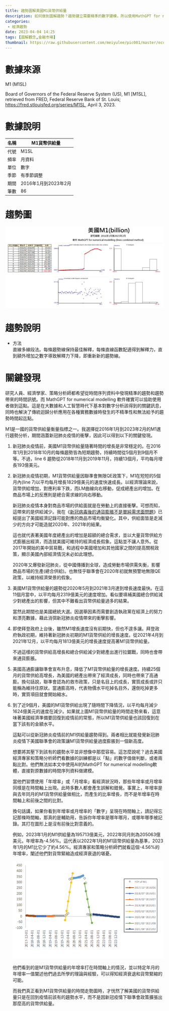 ```yaml
---
title: 趨勢圖解美國M1貨幣供給量
description: 如何做到圖解趨勢？趨勢建立需要精準的數字建模，所以使用MathGPT for numerical modelling (lines combined method)軟體幫助使用者的數字能夠建立精準的數學模式。方法優勢來自多線段法的使用。多線段法源於傳統迴歸分析，但不同之處在於多線段法將迴歸線的樣本數內化決定，自然能為數字配適出最優解。圖解趨勢美國M1貨幣供給量有何意義呢？M1是最變現最快的貨幣供給。而在經濟學原理中，貨幣供給的增減會對利率和商品市場的需求面產生影響。過多的貨幣供給量更有可能造成經濟膨脹，造成泡沫。
categories:
 - 經濟趨勢
date: 2023-04-04 14:25
tags: [圖解觀念,金融市場]
thumbnail: https://raw.githubusercontent.com/meiyulee/pic001/master/econ/usm1_202302.png
---
```


# 數據來源

M1 (M1SL)

Board of Governors of the Federal Reserve System (US), M1 [M1SL], retrieved from FRED, Federal Reserve Bank of St. Louis; https://fred.stlouisfed.org/series/M1SL, April 3, 2023.

# 數據說明

|名稱 | M1貨幣供給量 |
| ---- | ---- | 
| 代號 | M1SL | 
| 頻率 | 月資料 | 
| 單位 | 數字 | 
| 季節 | 有季節調整 | 
| 期間 | 2016年1月到2023年2月 | 
| 筆數 | 86 | 

# 趨勢圖

![](https://raw.githubusercontent.com/meiyulee/pic001/master/econ/usm1_202302.png)

# 趨勢說明

- 方法  
  直線多線段法。每條趨勢線保持最佳解釋，每條直線函數配適得到解釋力，直到額外增加之數字導致解釋力下降，即重新新的趨勢線。

# 關鍵發現

研究人員、經濟學家、策略分析師都希望從時間序列資料中發現精準的趨勢和趨勢帶來的時間訊號。而 MathGPT for numerical modelling 軟件確實可以協助使用者做到這點。這是在大數據和人工智慧時代下基本對數字分析該得到的關鍵訊息，同時也解決了傳統迴歸分析應用在各種實務數據時發生的不精準性和無法給予的趨勢時間起迄點。

M1是一國的貨幣供給量衡量指標之一。我選擇從2016年1月到2023年2月的M1進行趨勢分析，期間涵蓋新冠肺炎疫情的衝擊，因此可以得到以下的關鍵發現。

1. 新冠肺炎疫情前，美國M1貨幣供給量隨著時間的增長是非常穩定的。在2016年1月到2018年10月的每條趨勢皆為短期趨勢，持續時間從5個月到9個月不等。不過，line 6 趨勢從2018年11月到2019年11月，持續13個月，平均每月增長193億美元。

2. 新冠肺炎疫情初期，M1貨幣供給量因聯準會無限QE政策下，M1在短短的5個月內(line 7)以平均每月增長1829億美元的速度快速成長。以經濟理論來說，貨幣供給增加，對應利率下跌，而LM曲線向右移動，促成總產出的增加。在商品市場上的反應則是總合需求線的向右移動。

    新冠肺炎疫情本身對商品市場的供給面就是在勞動上的直接衝擊。可想而知，這帶來的是供給減少。我在《[新冠病毒後的通貨膨脹不是單純需求面問題](https://meiyulee.github.io/leetalk/2022/03/21/inflation)》已經提出了美國經濟記錄可能對應的商品市場均衡變化。其中，供給面皆是走減少的方向才可能造就2020年、2021年的結果。

    這也就代表著美國年度總產出的增加是超額的總合需求，並以大量貨幣供給方式膨脹出經濟，而造就美國可維持的經濟成長假象。這點並不讓人意外。從2017年開始的美中貿易戰，和過程中美國增加和其他國家之間的提高關稅政策，顯示美國內部經濟情況未必如此理想。

    2020年又爆發新冠肺炎，從中國傳播到全球，造成勞動市場供需失衡，影響商品市場的生產(總合供給)。也無怪乎聯準會在2020年初就無預警地無限QE政策，以維持經濟榮景的假象。

3. 美國M1貨幣供給量的趨勢從2020年5月到2021年3月達到增長速度最快。在這11個月當中，以平均每月2319億美元的速度增加。看似要填補美國總合供給減少對總產出的影響，但其中不難看出貨幣供給量過多的結果。

    當然此期間也是美國總統大選。因選舉因素而需要創造執政黨在經濟上的努力和漂亮數據，藉此消弭新冠肺炎疫情帶來的衝擊影響。

4. 即使拜登政府上台後，雖然M1增長速度沒有前期快，但也不遑多讓。拜登政府執政初期，維持著新冠肺炎初期的M1貨幣供給的增長速度。從2021年4月到2021年12月，以平均每月1813億美元的增長速度提高著M1貨幣供給量。

    不過這樣的貨幣供給高增長和總合供給減少對總產出進行拉鋸戰，同時也會帶來通貨膨脹。

5. 美國高通膨讓聯準會宣布升息，降低了M1貨幣供給量的增長速度。持續25個月的貨幣供給高增長，為美國的總產出帶來了經濟成長，同時也帶來了高通膨。換句話說，聯準會認為的救市政策，只是名目上的成長，實質成長或許只能稱為維持住原狀。當通膨高時，代表物價水平吃掉名目外，還倒吃掉更多時，實質項目就會開始縮水。

6. 到了近9個月，美國的M1貨幣供給出現了隨時間下降情況，以平均每月減少1624億美元的速度在減少。如果就上圖M1貨幣供給量的時間走勢來看，這意味著美國經濟準備要回復到疫情前的常態，所以M1貨幣供給量也該回復到在當下該有的金額水平。

    這點可以從新冠肺炎疫情前的M1供給量趨勢得到。兩者相比就能發覺新冠肺炎疫情下美國聯準會的政策讓M1貨幣供給量過度膨脹到一個新高度。
    
    想要將其壓下到該有的趨勢水平並非想像中那麼容易。這怎麼說呢？過去美國經濟專家和策略分析師們看數據的訓練都是以「點」的數字值做判斷，或者兩點比對。他們無法如本文中使用AI的MathGPT for numerical modelling軟體，直接對原數據的時間序列資料做建模。

    當他們習慣使用「年增率」或「月增率」看經濟狀況時，那些年增率或月增率同樣是在時間軸上出現。此時多數人都會產生誤解和錯覺。事實上，年增率是與去年同月的M1貨幣供給量做相比，而產生的比率增長，而不是年增率在時間軸上和前後之間的比對。

    換句話講，如果你看到年增率或月增率的「數字」呈現在時間軸上，請記得忘記那條時間軸，那真的是輔助用，告訴你年增率是哪年哪月，或哪年哪季被記錄。其打在圖形上是沒有前後比對意義的。

    例如，2023年1月的M1供給量為195713億美元，2022年同月則為205063億美元，年增率為-4.56%。這代表以2022年1月的M1貨幣供給量為基準，2023年1月的M1比它少了約4.56%。經濟專家和策略分析師們就看這個-4.56%的年增率，闡述他們對貨幣緊縮造成經濟衰退的堪憂。

    ![](https://raw.githubusercontent.com/meiyulee/pic001/master/econ/usm1yoy_202302_best_line_model_0403.png)

    他們看到的是M1貨幣供給量的年增率打在時間軸上的情況，並以特定年月的年增率一值闡述他們過去所學的理論與經驗，可以得知經濟衰退和貨幣緊縮的可能。

    而我們真正看到M1貨幣供給量的時間走勢圖時，才恍然了解美國的貨幣供給量只是在回到疫情前該有的趨勢水平，而不是因新冠疫情下聯準會政策擴張出那麼高的貨幣供給量。
